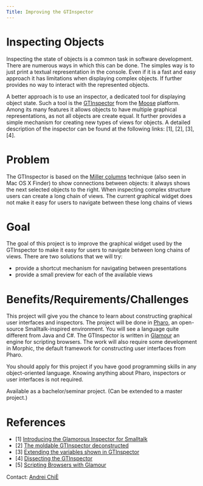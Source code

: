 ```yaml
---
Title: Improving the GTInspector
---
```


# Inspecting Objects

Inspecting the state of objects is a common task in software development. There are numerous ways in which this can be done. The simples way is to just print a textual representation in the console. Even if it is a fast and easy approach it has limitations when displaying complex objects. If further provides no way to interact with the represented objects.

A better approach is to use an inspector, a dedicated tool for displaying object state. Such a tool is the [GTInspector](http://www.humane-assessment.com/blog/glamorous-inspector-for-smalltalk/ ) from the [Moose](http://www.moosetechnology.org ) platform. Among its many features it allows objects to have multiple graphical representations, as not all objects are create equal. It further provides a simple mechanism for creating new types of views for objects. A detailed description of the inspector can be found at the following links: [1], [2], [3], [4].

# Problem

The GTInspector is based on the [Miller columns](http://en.wikipedia.org/wiki/Miller_columns ) technique (also seen in Mac OS X Finder) to show connections between objects: it always shows the next selected objects to the right. When inspecting complex structure users can create a long chain of views. The current graphical widget does not make it easy for users to navigate between these long chains of views

# Goal

The goal of this project is to improve the graphical widget used by the GTInspector to make it easy for users to navigate between long chains of views. There are two solutions that we will try:

-  provide a shortcut mechanism for navigating between presentations
-  provide a small preview for each of the available views

# Benefits/Requirements/Challenges

This project will give you the chance to learn about constructing graphical user interfaces and inspectors. The project will be done in [Pharo](http://www.pharo-project.org/ ), an open-source Smalltalk-inspired environment. You will see a language quite different from Java and C#. The GTInspector is written in [Glamour](http://www.moosetechnology.org/tools/glamour ) an engine for scripting browsers. The work will also require some development in Morphic, the default framework for constructing user interfaces from Pharo. 

You should apply for this project if you have good programming skills in any object-oriented language. Knowing anything about Pharo, inspectors or user interfaces is not required.

Available as a bachelor/seminar project. (Can be extended to a master project.)

# References


-  [1] [Introducing the Glamorous Inspector for Smalltalk](http://www.humane-assessment.com/blog/glamorous-inspector-for-smalltalk/)
-  [2] [The moldable GTInspector deconstructed](http://www.humane-assessment.com/blog/the-moldable-gtinspector-deconstructed/)
-  [3] [Extending the variables shown in GTInspector](http://www.humane-assessment.com/blog/extending-variables-shown-in-gtinspector/) 
-  [4] [Dissecting the GTInspector](http://www.humane-assessment.com/blog/dissecting-the-gtinspector/)
-  [5] [Scripting Browsers with Glamour](http://scg.unibe.ch/archive/masters/Bung09a.pdf)


Contact: [Andrei ChiÈ](%base_url%/staff/andreichis)
